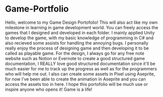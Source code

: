 # Game-Portfolio
Hello, welcome to my Game Design Portofolio!
This will also act like my own milestone in learning in game development world.
You can freely access the games that I designed and developed in each folder.
I mainly applied Unity to develop the game, with my basic knowledge of programming in C# and also recieved some assists for handling the annoying bugs.
I personally really enjoy the process of designing game and then developing it to be called as playable game.
For the design, I always go for any free note website such as Notion or Evernote to create a good structured game documentation, I REALLY love good structured documentation since it'll be much easier for me to track up the progress as well as for the programmers who will help me out.
I also can create some assets in Pixel using Aseprite, for now I've been able to create the animation in Aseprite and you can access the assets too in here.
I hope this portofolio will be much use or inspire anyone who opens it!
Game is a life!
